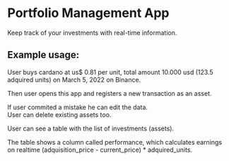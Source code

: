 # Portfolio Management App
Keep track of your investments with real-time information.  


## Example usage:  
User buys cardano at us$ 0.81 per unit, total amount 10.000 usd (123.5 adquired units) on March 5, 2022 on Binance.  

Then user opens this app and registers a new transaction as an asset.  

If user commited a mistake he can edit the data.  
User can delete existing assets too.  

User can see a table with the list of investments (assets). 

The table shows a column called performance, which calculates earnings on realtime (adquisition_price - current_price) * adquired_units. 
